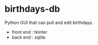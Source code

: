 # birthdays-db

Python GUI that can pull and edit birthdays.
- front end : tkinter
- back end  : sqlite
